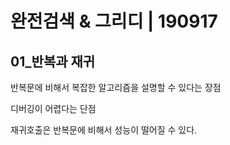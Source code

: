 # 완전검색 & 그리디 | 190917



## 01_반복과 재귀 

반복문에 비해서 복잡한 알고리즘을 설명할 수 있다는 장점

디버깅이 어렵다는 단점 

재귀호출은 반복문에 비해서 성능이 떨어질 수 있다. 

